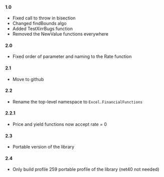 #### 1.0
* Fixed call to throw in bisection
* Changed findBounds algo
* Added TestXirrBugs function
* Removed the NewValue functions everywhere

#### 2.0
* Fixed order of parameter and naming to the Rate function

#### 2.1
* Move to github

#### 2.2
* Rename the top-level namespace to `Excel.FinancialFunctions`

#### 2.2.1
* Price and yield functions now accept rate = 0

#### 2.3
* Portable version of the library

#### 2.4
* Only build profile 259 portable profile of the library (net40 not needed)
